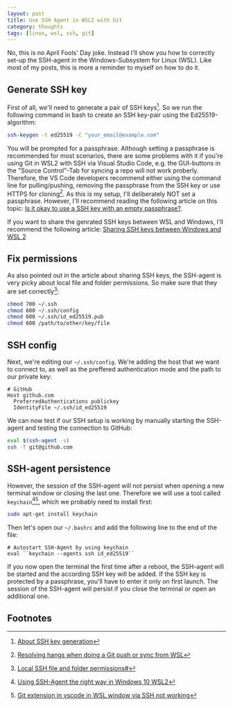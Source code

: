 ```yaml
---
layout: post
title: Use SSH Agent in WSL2 with Git
category: thoughts
tags: [linux, wsl, ssh, git]
---
```


No, this is no April Fools' Day joke. Instead I'll show you how to correctly set-up the SSH-agent in the Windows-Subsystem for Linux (WSL). Like most of my posts, this is more a reminder to myself on how to do it.

## Generate SSH key

First of all, we'll need to generate a pair of SSH keys[^1]. So we run the following command in bash to create an SSH key-pair using the Ed25519-algorithm:

```bash
ssh-keygen -t ed25519 -C "your_email@example.com"
```  

You will be prompted for a passphrase. Although setting a passphrase is recommended for most scenarios, there are some problems with it if you're using Git in WSL2 with SSH via Visual Studio Code, e.g. the GUI-buttons in the "Source Control"-Tab for syncing a repo will not work proberly. Therefore, the VS Code developers recommend either using the command line for pulling/pushing, removing the passphrase from the SSH key or use HTTPS for cloning[^2].
As this is my setup, I'll deliberately NOT set a passphrase. However, I'll recommend reading the following article on this topic: [Is it okay to use a SSH key with an empty passphrase?](https://serverfault.com/questions/142959/is-it-okay-to-use-a-ssh-key-with-an-empty-passphrase/142963#142963).

If you want to share the genrated SSH keys between WSL and Windows, I'll recommend the following article: [Sharing SSH keys between Windows and WSL 2](https://devblogs.microsoft.com/commandline/sharing-ssh-keys-between-windows-and-wsl-2/)

## Fix permissions

As also pointed out in the article about sharing SSH keys, the SSH-agent is very picky about local file and folder permissions. So make sure that they are set correctly[^3]:

```bash
chmod 700 ~/.ssh
chmod 600 ~/.ssh/config
chmod 600 ~/.ssh/id_ed25519.pub
chmod 600 /path/to/other/key/file
```  


## SSH config

Next, we're editing our `~/.ssh/config`. We're adding the host that we want to connect to, as well as the preffered authentication mode and the path to our private key:

```text
# GitHub
Host github.com
  PreferredAuthentications publickey
  IdentityFile ~/.ssh/id_ed25519
```

We can now test if our SSH setup is working by manually starting the SSH-agent and testing the connection to GitHub:

```bash
eval $(ssh-agent -s)
ssh -T git@github.com
```  

## SSH-agent persistence

However, the session of the SSH-agent will not persist when opening a new terminal window or closing the last one. Therefore we will use a tool called `keychain`[^4][^5], which we probably need to install first:

```bash
sudo apt-get install keychain
```

Then let's open our `~/.bashrc` and add the following line to the end of the file:

```text
# Autostart SSH-Agent by using keychain
eval ``keychain --agents ssh id_ed25519``
```

If you now open the terminal the first time after a reboot, the SSH-agent will be started and the according SSH key will be added. If the SSH key is protected by a passphrase, you'll have to enter it only on first launch. The session of the SSH-agent will persist if you close the terminal or open an additional one.

## Footnotes

[^1]: [About SSH key generation](https://docs.github.com/en/authentication/connecting-to-github-with-ssh/generating-a-new-ssh-key-and-adding-it-to-the-ssh-agent#about-ssh-key-generation)
[^2]: [Resolving hangs when doing a Git push or sync from WSL](https://code.visualstudio.com/docs/remote/troubleshooting#_resolving-hangs-when-doing-a-git-push-or-sync-from-wsl)
[^3]: [Local SSH file and folder permissions#](https://code.visualstudio.com/docs/remote/troubleshooting#_local-ssh-file-and-folder-permissions)
[^4]: [Using SSH-Agent the right way in Windows 10 WSL2](https://esc.sh/blog/ssh-agent-windows10-wsl2/)
[^5]: [Git extension in vscode in WSL window via SSH not working](https://stackoverflow.com/questions/69584056/git-extension-in-vscode-in-wsl-window-via-ssh-not-working)
